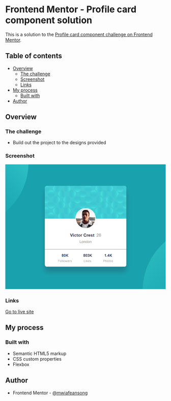 # Frontend Mentor - Profile card component solution

This is a solution to the [Profile card component challenge on Frontend Mentor](https://www.frontendmentor.io/challenges/profile-card-component-cfArpWshJ). 

## Table of contents

- [Overview](#overview)
  - [The challenge](#the-challenge)
  - [Screenshot](#screenshot)
  - [Links](#links)
- [My process](#my-process)
  - [Built with](#built-with)
- [Author](#author)

## Overview

### The challenge

- Build out the project to the designs provided

### Screenshot

![Profile Card Component](./images/profile-card-screenshot.png)

### Links

[Go to live site](https://mwiafeansong.github.io/FrontEnd-Projects/profile-card-component-main/index.html)

## My process

### Built with

- Semantic HTML5 markup
- CSS custom properties
- Flexbox

## Author

- Frontend Mentor - [@mwiafeansong](https://www.frontendmentor.io/profile/mwiafeansong)